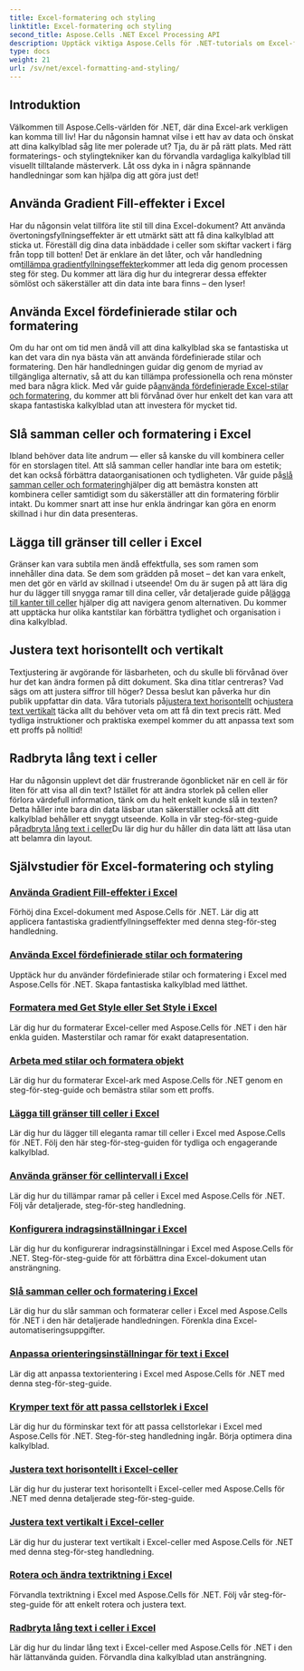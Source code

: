 ```yaml
---
title: Excel-formatering och styling
linktitle: Excel-formatering och styling
second_title: Aspose.Cells .NET Excel Processing API
description: Upptäck viktiga Aspose.Cells för .NET-tutorials om Excel-formatering och styling. Lyft dina kalkylblad med praktiska, steg-för-steg-guider.
type: docs
weight: 21
url: /sv/net/excel-formatting-and-styling/
---
```

## Introduktion

Välkommen till Aspose.Cells-världen för .NET, där dina Excel-ark verkligen kan komma till liv! Har du någonsin hamnat vilse i ett hav av data och önskat att dina kalkylblad såg lite mer polerade ut? Tja, du är på rätt plats. Med rätt formaterings- och stylingtekniker kan du förvandla vardagliga kalkylblad till visuellt tilltalande mästerverk. Låt oss dyka in i några spännande handledningar som kan hjälpa dig att göra just det!

## Använda Gradient Fill-effekter i Excel

 Har du någonsin velat tillföra lite stil till dina Excel-dokument? Att använda övertoningsfyllningseffekter är ett utmärkt sätt att få dina kalkylblad att sticka ut. Föreställ dig dina data inbäddade i celler som skiftar vackert i färg från topp till botten! Det är enklare än det låter, och vår handledning om[tillämpa gradientfyllningseffekter](./applying-gradient-fill-effects/)kommer att leda dig genom processen steg för steg. Du kommer att lära dig hur du integrerar dessa effekter sömlöst och säkerställer att din data inte bara finns – den lyser!

## Använda Excel fördefinierade stilar och formatering

 Om du har ont om tid men ändå vill att dina kalkylblad ska se fantastiska ut kan det vara din nya bästa vän att använda fördefinierade stilar och formatering. Den här handledningen guidar dig genom de myriad av tillgängliga alternativ, så att du kan tillämpa professionella och rena mönster med bara några klick. Med vår guide på[använda fördefinierade Excel-stilar och formatering](./using-excel-predefined-styles-and-formatting/), du kommer att bli förvånad över hur enkelt det kan vara att skapa fantastiska kalkylblad utan att investera för mycket tid.

## Slå samman celler och formatering i Excel

 Ibland behöver data lite andrum — eller så kanske du vill kombinera celler för en storslagen titel. Att slå samman celler handlar inte bara om estetik; det kan också förbättra dataorganisationen och tydligheten. Vår guide på[slå samman celler och formatering](./merging-cells-and-formatting/)hjälper dig att bemästra konsten att kombinera celler samtidigt som du säkerställer att din formatering förblir intakt. Du kommer snart att inse hur enkla ändringar kan göra en enorm skillnad i hur din data presenteras. 

## Lägga till gränser till celler i Excel

 Gränser kan vara subtila men ändå effektfulla, ses som ramen som innehåller dina data. Se dem som grädden på moset – det kan vara enkelt, men det gör en värld av skillnad i utseende! Om du är sugen på att lära dig hur du lägger till snygga ramar till dina celler, vår detaljerade guide på[lägga till kanter till celler](./adding-borders-to-cells/) hjälper dig att navigera genom alternativen. Du kommer att upptäcka hur olika kantstilar kan förbättra tydlighet och organisation i dina kalkylblad.

## Justera text horisontellt och vertikalt

Textjustering är avgörande för läsbarheten, och du skulle bli förvånad över hur det kan ändra formen på ditt dokument. Ska dina titlar centreras? Vad sägs om att justera siffror till höger? Dessa beslut kan påverka hur din publik uppfattar din data. Våra tutorials på[justera text horisontellt](./aligning-text-horizontally/) och[justera text vertikalt](./aligning-text-vertically/) täcka allt du behöver veta om att få din text precis rätt. Med tydliga instruktioner och praktiska exempel kommer du att anpassa text som ett proffs på nolltid!

## Radbryta lång text i celler

 Har du någonsin upplevt det där frustrerande ögonblicket när en cell är för liten för att visa all din text? Istället för att ändra storlek på cellen eller förlora värdefull information, tänk om du helt enkelt kunde slå in texten? Detta håller inte bara din data läsbar utan säkerställer också att ditt kalkylblad behåller ett snyggt utseende. Kolla in vår steg-för-steg-guide på[radbryta lång text i celler](./wrapping-long-text-within-cells/)Du lär dig hur du håller din data lätt att läsa utan att belamra din layout.

## Självstudier för Excel-formatering och styling
### [Använda Gradient Fill-effekter i Excel](./applying-gradient-fill-effects/)
Förhöj dina Excel-dokument med Aspose.Cells för .NET. Lär dig att applicera fantastiska gradientfyllningseffekter med denna steg-för-steg handledning.
### [Använda Excel fördefinierade stilar och formatering](./using-excel-predefined-styles-and-formatting/)
Upptäck hur du använder fördefinierade stilar och formatering i Excel med Aspose.Cells för .NET. Skapa fantastiska kalkylblad med lätthet.
### [Formatera med Get Style eller Set Style i Excel](./formatting-with-get-style-or-set-style/)
Lär dig hur du formaterar Excel-celler med Aspose.Cells för .NET i den här enkla guiden. Masterstilar och ramar för exakt datapresentation.
### [Arbeta med stilar och formatera objekt](./working-with-styles-and-formatting-objects/)
Lär dig hur du formaterar Excel-ark med Aspose.Cells för .NET genom en steg-för-steg-guide och bemästra stilar som ett proffs.
### [Lägga till gränser till celler i Excel](./adding-borders-to-cells/)
Lär dig hur du lägger till eleganta ramar till celler i Excel med Aspose.Cells för .NET. Följ den här steg-för-steg-guiden för tydliga och engagerande kalkylblad.
### [Använda gränser för cellintervall i Excel](./applying-borders-to-range-of-cells/)
Lär dig hur du tillämpar ramar på celler i Excel med Aspose.Cells för .NET. Följ vår detaljerade, steg-för-steg handledning.
### [Konfigurera indragsinställningar i Excel](./configuring-indentation-settings/)
Lär dig hur du konfigurerar indragsinställningar i Excel med Aspose.Cells för .NET. Steg-för-steg-guide för att förbättra dina Excel-dokument utan ansträngning.
### [Slå samman celler och formatering i Excel](./merging-cells-and-formatting/)
Lär dig hur du slår samman och formaterar celler i Excel med Aspose.Cells för .NET i den här detaljerade handledningen. Förenkla dina Excel-automatiseringsuppgifter.
### [Anpassa orienteringsinställningar för text i Excel](./customizing-orientation-settings-for-text/)
Lär dig att anpassa textorientering i Excel med Aspose.Cells för .NET med denna steg-för-steg-guide.
### [Krymper text för att passa cellstorlek i Excel](./shrinking-text-to-fit-cell-size/)
Lär dig hur du förminskar text för att passa cellstorlekar i Excel med Aspose.Cells för .NET. Steg-för-steg handledning ingår. Börja optimera dina kalkylblad.
### [Justera text horisontellt i Excel-celler](./aligning-text-horizontally/)
Lär dig hur du justerar text horisontellt i Excel-celler med Aspose.Cells för .NET med denna detaljerade steg-för-steg-guide.
### [Justera text vertikalt i Excel-celler](./aligning-text-vertically/)
Lär dig hur du justerar text vertikalt i Excel-celler med Aspose.Cells för .NET med denna steg-för-steg handledning.
### [Rotera och ändra textriktning i Excel](./rotating-and-changing-text-direction/)
Förvandla textriktning i Excel med Aspose.Cells för .NET. Följ vår steg-för-steg-guide för att enkelt rotera och justera text.
### [Radbryta lång text i celler i Excel](./wrapping-long-text-within-cells/)
Lär dig hur du lindar lång text i Excel-celler med Aspose.Cells för .NET i den här lättanvända guiden. Förvandla dina kalkylblad utan ansträngning.